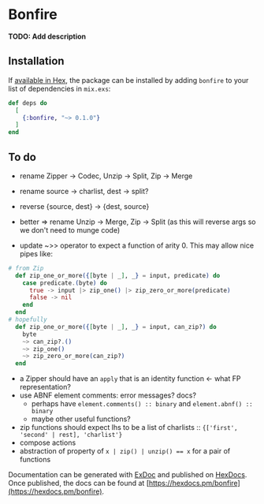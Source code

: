 # Bonfire

**TODO: Add description**

## Installation

If [available in Hex](https://hex.pm/docs/publish), the package can be installed
by adding `bonfire` to your list of dependencies in `mix.exs`:

```elixir
def deps do
  [
    {:bonfire, "~> 0.1.0"}
  ]
end
```

## To do
- rename Zipper -> Codec, Unzip -> Split, Zip -> Merge
- rename source -> charlist, dest -> split?
- reverse {source, dest} -> {dest, source}
- better => rename Unzip -> Merge, Zip -> Split (as this will reverse args so we don't need to munge code)

- update ~>> operator to expect a function of arity 0. This may allow nice pipes like:
```elixir
# from Zip
  def zip_one_or_more({[byte | _], _} = input, predicate) do
    case predicate.(byte) do
      true -> input |> zip_one() |> zip_zero_or_more(predicate)
      false -> nil
    end
  end
# hopefully
  def zip_one_or_more({[byte | _], _} = input, can_zip?) do
    byte
    ~> can_zip?.()
    ~> zip_one()
    ~> zip_zero_or_more(can_zip?)
  end

``` 
- a Zipper should have an `apply` that is an identity function <- what FP representation? 
- use ABNF element comments: error messages? docs?
    - perhaps have `element.comments() :: binary` and `element.abnf() :: binary`
    - maybe other useful functions?   
- zip functions should expect lhs to be a list of charlists :: `{['first', 'second' | rest], 'charlist'}`
- compose actions
- abstraction of property of `x | zip() | unzip() == x` for a pair of functions

Documentation can be generated with [ExDoc](https://github.com/elixir-lang/ex_doc)
and published on [HexDocs](https://hexdocs.pm). Once published, the docs can
be found at [https://hexdocs.pm/bonfire](https://hexdocs.pm/bonfire).

